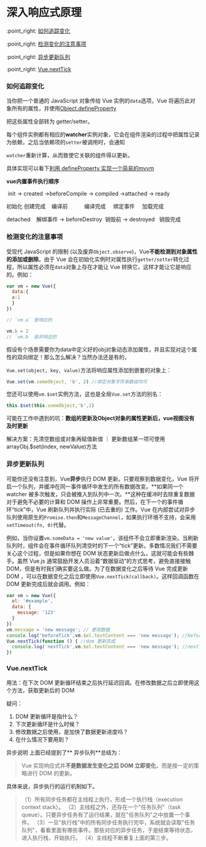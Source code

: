 # 深入响应式原理

:point\_right: [如何追踪变化](#如何追踪变化)

 :point\_right: [检测变化的注意事项](#检测变化的注意事项)

 :point\_right: [异步更新队列](#异步更新队列)

:point\_right:  [Vue.nextTick](#vuenexttick)

### 如何追踪变化

当你把一个普通的 JavaScript 对象传给 Vue 实例的`data`选项，Vue 将遍历此对象所有的属性，并使用[Object.defineProperty](https://developer.mozilla.org/en-US/docs/Web/JavaScript/Reference/Global_Objects/Object/defineProperty)

把这些属性全部转为 getter/setter。

每个组件实例都有相应的**watcher**实例对象，它会在组件渲染的过程中把属性记录为依赖，之后当依赖项的`setter`被调用时，会通知

`watcher`重新计算，从而致使它关联的组件得以更新。

具体实现可以看下[利用 defineProperty 实现一个简易的mvvm](https://www.jianshu.com/p/ad9f18f0bdb1)

**vue内置事件执行顺序**

 init -&gt; created -&gt;beforeCompile -&gt; compiled -&gt;attached -&gt; ready

初始化 创建完成    编译前           编译完成     绑定事件     加载完成

detached    解绑事件 -&gt; beforeDestroy  销毁前 -&gt;  destroyed   销毁完成

### 检测变化的注意事项

受现代 JavaScript 的限制 \(以及废弃`Object.observe`\)，Vue**不能检测到对象属性的添加或删除**。由于 Vue 会在初始化实例时对属性执行`getter/setter`转化过程，所以属性必须在`data`对象上存在才能让 Vue 转换它，这样才能让它是响应的。例如：

```js
var vm = new Vue({
  data:{
  a:1
  }
})

// `vm.a` 是响应的

vm.b = 2
// `vm.b` 是非响应的
```

假设有个场景需要你为data中定义好的obj对象动态添加属性，并且实现对这个属性的双向绑定！那么怎么解决？当然办法还是有的，

`Vue.set(object, key, value)`方法将响应属性添加到嵌套的对象上：

```js
Vue.set(vm.someObject, 'b', 2) //绑定对象字符串数组均可
```

您还可以使用`vm.$set`实例方法，这也是全局`Vue.set`方法的别名：

```js
this.$set(this.someObject,'b',2)
```

可能在工作中遇到的坑：**数组的更新及Object对象的属性更新后，vue视图没有及时更新**

解决方案：先清空数组或对象再赋值新值 ｜ 更新数组某一项可使用arrayObj.$set\(index, newValue\)方法

### 异步更新队列

可能你还没有注意到，Vue**异步**执行 DOM 更新。只要观察到数据变化，Vue 将开启一个队列，并缓冲在同一事件循环中发生的所有数据改变。**如果同一个 watcher 被多次触发，只会被推入到队列中一次。**这种在缓冲时去除重复数据对于避免不必要的计算和 DOM 操作上非常重要。然后，在下一个的事件循环“tick”中，Vue 刷新队列并执行实际 \(已去重的\) 工作。Vue 在内部尝试对异步队列使用原生的`Promise.then`和`MessageChannel`，如果执行环境不支持，会采用`setTimeout(fn, 0)`代替。

例如，当你设置`vm.someData = 'new value'`，该组件不会立即重新渲染。当刷新队列时，组件会在事件循环队列清空时的下一个“tick”更新。多数情况我们不需要关心这个过程，但是如果你想在 DOM 状态更新后做点什么，这就可能会有些棘手。虽然 Vue.js 通常鼓励开发人员沿着“数据驱动”的方式思考，避免直接接触 DOM，但是有时我们确实要这么做。为了在数据变化之后等待 Vue 完成更新 DOM ，可以在数据变化之后立即使用`Vue.nextTick(callback)`。这样回调函数在 DOM 更新完成后就会调用。例如：

```js
var vm = new Vue({
  el: '#example',
  data: {
    message: '123'
  }
})
vm.message = 'new message'; // 更改数据
console.log('beforeTick',vm.$el.textContent === 'new message'); //beforeTick false
Vue.nextTick(function () { //dom 更新完成
  console.log('nextTick',vm.$el.textContent === 'new message'); //nextTick true
})
```

### Vue.nextTick

用法：在下次 DOM 更新循环结束之后执行延迟回调。在修改数据之后立即使用这个方法，获取更新后的 DOM

疑问：

1. DOM 更新循环是指什么？
2. 下次更新循环是什么时候？
3. 修改数据之后使用，是加快了数据更新进度吗？
4. 在什么情况下要用到？

异步说明 上面已经提到了** 异步队列**总结为：

> Vue 实现响应式并**不是数据发生变化之后 DOM 立即变化**，而是按一定的策略进行 DOM 的更新。

具体来说，异步执行的运行机制如下。

> （1）所有同步任务都在主线程上执行，形成一个执行栈（execution context stack）。
> （2）主线程之外，还存在一个"任务队列"（task queue）。只要异步任务有了运行结果，就在"任务队列"之中放置一个事件。
> （3）一旦"执行栈"中的所有同步任务执行完毕，系统就会读取"任务队列"，看看里面有哪些事件。那些对应的异步任务，于是结束等待状态，进入执行栈，开始执行。
> （4）主线程不断重复上面的第三步。



